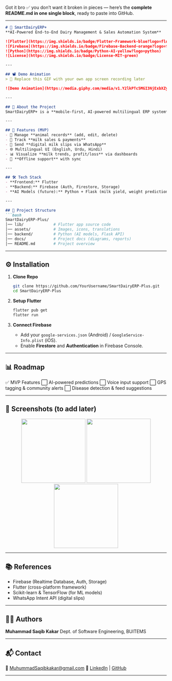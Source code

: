 Got it bro ✅ you don’t want it broken in pieces — here’s the **complete README.md in one single block**, ready to paste into GitHub.

---

````markdown
# 🐄 SmartDairyERP+  
**AI-Powered End-to-End Dairy Management & Sales Automation System**

![Flutter](https://img.shields.io/badge/Flutter-Framework-blue?logo=flutter)
![Firebase](https://img.shields.io/badge/Firebase-Backend-orange?logo=firebase)
![Python](https://img.shields.io/badge/Python-AI-yellow?logo=python)
![License](https://img.shields.io/badge/License-MIT-green)

---

## 📽️ Demo Animation  
> 🎥 Replace this GIF with your own app screen recording later  

![Demo Animation](https://media.giphy.com/media/v1.Y2lkPTc5MGI3NjExbXZya3Qyd3R0dmFvZWJ0N2h6aG5qajRucXhqc3puam41MGRkbnU3YyZlcD12MV9naWZzX3NlYXJjaCZjdD1n/M9gbBd9nbDrOTu1Mqx/giphy.gif)

---

## 📖 About the Project  
SmartDairyERP+ is a **mobile-first, AI-powered multilingual ERP system** designed to help dairy farmers replace manual registers with a **simple, affordable, and intelligent app**.  

---

## 🚀 Features (MVP)  
- 🐄 Manage **animal records** (add, edit, delete)  
- 💸 Track **milk sales & payments**  
- 📎 Send **digital milk slips via WhatsApp**  
- 🌐 Multilingual UI (English, Urdu, Hindi)  
- 📊 Visualize **milk trends, profit/loss** via dashboards  
- 🔄 **Offline support** with sync  

---

## 🛠 Tech Stack  
- **Frontend:** Flutter  
- **Backend:** Firebase (Auth, Firestore, Storage)  
- **AI Models (future):** Python + Flask (milk yield, weight prediction)  

---

## 📂 Project Structure  
```bash
SmartDairyERP-Plus/
│── lib/             # Flutter app source code
│── assets/          # Images, icons, translations
│── backend/         # Python (AI models, Flask API)
│── docs/            # Project docs (diagrams, reports)
│── README.md        # Project overview
````

---

## ⚙️ Installation

1. **Clone Repo**

   ```bash
   git clone https://github.com/YourUsername/SmartDairyERP-Plus.git
   cd SmartDairyERP-Plus
   ```

2. **Setup Flutter**

   ```bash
   flutter pub get
   flutter run
   ```

3. **Connect Firebase**

   * Add your `google-services.json` (Android) / `GoogleService-Info.plist` (iOS).
   * Enable **Firestore** and **Authentication** in Firebase Console.

---

## 📊 Roadmap

✅ MVP Features
⬜ AI-powered predictions
⬜ Voice input support
⬜ GPS tagging & community alerts
⬜ Disease detection & feed suggestions

---

## 📸 Screenshots (to add later)

<p align="center">
  <img src="docs/screens/home.png" width="200" />
  <img src="docs/screens/sales.png" width="200" />
  <img src="docs/screens/dashboard.png" width="200" />
</p>  

---

## 📚 References

* Firebase (Realtime Database, Auth, Storage)
* Flutter (cross-platform framework)
* Scikit-learn & TensorFlow (for ML models)
* WhatsApp Intent API (digital slips)

---

## 👨‍💻 Authors

**Muhammad Saqib Kakar**
Dept. of Software Engineering, BUITEMS

---

## 📬 Contact

📧 [MuhummadSaqibkakar@gmail.com](mailto:MuhummadSaqibkakar@gmail.com)
💼 [LinkedIn](https://linkedin.com) | [GitHub](https://github.com/YourUsername)

---

```
